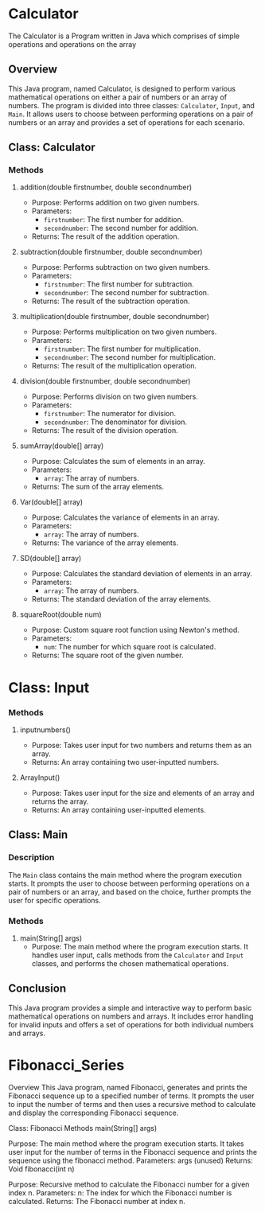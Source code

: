 # Calculator
The Calculator is a Program written in Java which comprises of simple  operations and operations on the array
## Overview
This Java program, named Calculator, is designed to perform various mathematical operations on either a pair of numbers or an array of numbers. The program is divided into three classes: `Calculator`, `Input`, and `Main`. It allows users to choose between performing operations on a pair of numbers or an array and provides a set of operations for each scenario.

## Class: Calculator
### Methods

1. addition(double firstnumber, double secondnumber)
   - Purpose: Performs addition on two given numbers.
   - Parameters:
     - `firstnumber`: The first number for addition.
     - `secondnumber`: The second number for addition.
   - Returns: The result of the addition operation.

2. subtraction(double firstnumber, double secondnumber)
   - Purpose: Performs subtraction on two given numbers.
   - Parameters:
     - `firstnumber`: The first number for subtraction.
     - `secondnumber`: The second number for subtraction.
   - Returns: The result of the subtraction operation.

3. multiplication(double firstnumber, double secondnumber)
   - Purpose: Performs multiplication on two given numbers.
   - Parameters:
     - `firstnumber`: The first number for multiplication.
     - `secondnumber`: The second number for multiplication.
   - Returns: The result of the multiplication operation.

4. division(double firstnumber, double secondnumber)
   - Purpose: Performs division on two given numbers.
   - Parameters:
     - `firstnumber`: The numerator for division.
     - `secondnumber`: The denominator for division.
   - Returns: The result of the division operation.

5. sumArray(double[] array)
   - Purpose: Calculates the sum of elements in an array.
   - Parameters:
     - `array`: The array of numbers.
   - Returns: The sum of the array elements.

6. Var(double[] array)
   - Purpose: Calculates the variance of elements in an array.
   - Parameters:
     - `array`: The array of numbers.
   - Returns: The variance of the array elements.

7. SD(double[] array)
   - Purpose: Calculates the standard deviation of elements in an array.
   - Parameters:
     - `array`: The array of numbers.
   - Returns: The standard deviation of the array elements.

8. squareRoot(double num)
   - Purpose: Custom square root function using Newton's method.
   - Parameters:
     - `num`: The number for which square root is calculated.
   - Returns: The square root of the given number.

# Class: Input

### Methods

1. inputnumbers()
   - Purpose: Takes user input for two numbers and returns them as an array.
   - Returns: An array containing two user-inputted numbers.

2. ArrayInput()
   - Purpose: Takes user input for the size and elements of an array and returns the array.
   - Returns: An array containing user-inputted elements.

## Class: Main

### Description

The `Main` class contains the main method where the program execution starts. It prompts the user to choose between performing operations on a pair of numbers or an array, and based on the choice, further prompts the user for specific operations.

### Methods

1. main(String[] args)
   - Purpose: The main method where the program execution starts. It handles user input, calls methods from the `Calculator` and `Input` classes, and performs the chosen mathematical operations.
## Conclusion

This Java program provides a simple and interactive way to perform basic mathematical operations on numbers and arrays. It includes error handling for invalid inputs and offers a set of operations for both individual numbers and arrays.














# Fibonacci_Series

Overview
This Java program, named Fibonacci, generates and prints the Fibonacci sequence up to a specified number of terms. It prompts the user to input the number of terms and then uses a recursive method to calculate and display the corresponding Fibonacci sequence.

Class: Fibonacci
Methods
main(String[] args)

Purpose: The main method where the program execution starts. It takes user input for the number of terms in the Fibonacci sequence and prints the sequence using the fibonacci method.
Parameters: args (unused)
Returns: Void
fibonacci(int n)

Purpose: Recursive method to calculate the Fibonacci number for a given index n.
Parameters:
n: The index for which the Fibonacci number is calculated.
Returns: The Fibonacci number at index n.
